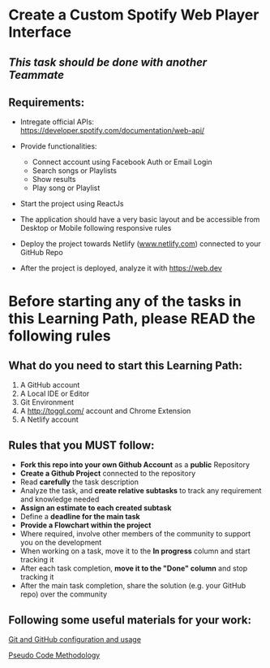 Create a Custom Spotify Web Player Interface
===============================

*This task should be done with another Teammate*
----------------

Requirements:
----------------
- Intregate official APIs: https://developer.spotify.com/documentation/web-api/
- Provide functionalities:
  - Connect account using Facebook Auth or Email Login
  - Search songs or Playlists
  - Show results
  - Play song or Playlist

- Start the project using ReactJs
- The application should have a very basic layout and be accessible from Desktop or Mobile following responsive rules
- Deploy the project towards Netlify (www.netlify.com) connected to your GitHub Repo
- After the project is deployed, analyze it with https://web.dev

Before starting any of the tasks in this Learning Path, please READ the following rules
===============================

What do you need to start this Learning Path:
----------------
1. A GitHub account
3. A Local IDE or Editor
5. Git Environment
6. A http://toggl.com/ account and Chrome Extension
7. A Netlify account

Rules that you MUST follow:
----------------
- **Fork this repo into your own Github Account** as a **public** Repository
- **Create a Github Project** connected to the repository
- Read **carefully** the task description
- Analyze the task, and **create relative subtasks** to track any requirement and knowledge needed
- **Assign an estimate to each created subtask**
- Define a **deadline for the main task**
- **Provide a Flowchart within the project**
- Where required, involve other members of the community to support you on the development
- When working on a task, move it to the **In progress** column and start tracking it
- After each task completion, **move it to the "Done" column** and stop tracking it
- After the main task completion, share the solution (e.g. your GitHub repo) over the community

Following some useful materials for your work:
----------------

[Git and GitHub configuration and usage](https://www.loom.com/share/6b86aa3bc0aa4f2d88a315bc9d3209c4)

[Pseudo Code Methodology](https://wtmatter.com/pseudocode/)


